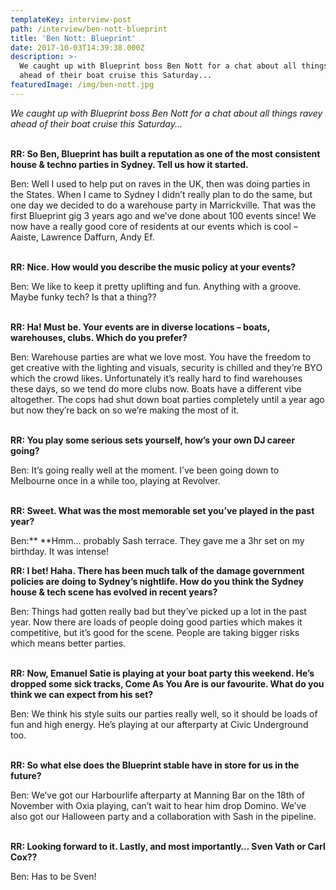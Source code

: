 ```yaml
---
templateKey: interview-post
path: /interview/ben-nott-blueprint
title: 'Ben Nott: Blueprint'
date: 2017-10-03T14:39:38.000Z
description: >-
  We caught up with Blueprint boss Ben Nott for a chat about all things ravey
  ahead of their boat cruise this Saturday...
featuredImage: /img/ben-nott.jpg
---
```

_We caught up with Blueprint boss Ben Nott for a chat about all things ravey ahead of their boat cruise this Saturday..._
<br><br>

**RR: So Ben, Blueprint has built a reputation as one of the most consistent house & techno parties in Sydney. Tell us how it started.**

Ben: Well I used to help put on raves in the UK, then was doing parties in the States. When I came to Sydney I didn’t really plan to do the same, but one day we decided to do a warehouse party in Marrickville. That was the first Blueprint gig 3 years ago and we’ve done about 100 events since! We now have a really good core of residents at our events which is cool – Aaiste, Lawrence Daffurn, Andy Ef.
<br><br>

**RR: Nice. How would you describe the music policy at your events?**

Ben: We like to keep it pretty uplifting and fun. Anything with a groove. Maybe funky tech? Is that a thing??
<br><br>

**RR: Ha! Must be. Your events are in diverse locations – boats, warehouses, clubs. Which do you prefer?**

Ben: Warehouse parties are what we love most. You have the freedom to get creative with the lighting and visuals, security is chilled and they’re BYO which the crowd likes. Unfortunately it’s really hard to find warehouses these days, so we tend do more clubs now. Boats have a different vibe altogether. The cops had shut down boat parties completely until a year ago but now they’re back on so we’re making the most of it.
<br><br>

**RR: You play some serious sets yourself, how’s your own DJ career going?**

Ben: It’s going really well at the moment. I’ve been going down to Melbourne once in a while too, playing at Revolver.
<br><br>

**RR: Sweet. What was the most memorable set you’ve played in the past year?**

Ben:** **Hmm… probably Sash terrace. They gave me a 3hr set on my birthday. It was intense!

**RR: I bet! Haha. There has been much talk of the damage government policies are doing to Sydney’s nightlife. How do you think the Sydney house & tech scene has evolved in recent years?**

Ben: Things had gotten really bad but they’ve picked up a lot in the past year. Now there are loads of people doing good parties which makes it competitive, but it’s good for the scene. People are taking bigger risks which means better parties.
<br><br>

**RR: Now, Emanuel Satie is playing at your boat party this weekend. He’s dropped some sick tracks, Come As You Are is our favourite. What do you think we can expect from his set?**

Ben: We think his style suits our parties really well, so it should be loads of fun and high energy. He’s playing at our afterparty at Civic Underground too.
<br><br>

**RR: So what else does the Blueprint stable have in store for us in the future?**

Ben: We’ve got our Harbourlife afterparty at Manning Bar on the 18th of November with Oxia playing, can’t wait to hear him drop Domino. We’ve also got our Halloween party and a collaboration with Sash in the pipeline.
<br><br>

**RR: Looking forward to it. Lastly, and most importantly… Sven Vath or Carl Cox??**

Ben: Has to be Sven!
